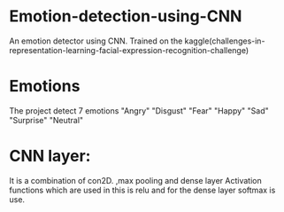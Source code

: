 # Emotion-detection-using-CNN

An emotion detector using CNN. Trained on the kaggle(challenges-in-representation-learning-facial-expression-recognition-challenge)
# Emotions
The project detect 7 emotions 
"Angry"
"Disgust"
"Fear"
"Happy"
"Sad"
"Surprise"
"Neutral"

# CNN layer:
It is a combination of 
con2D. ,max pooling and dense layer
Activation functions which are used in this is relu and for the dense layer softmax is use.
